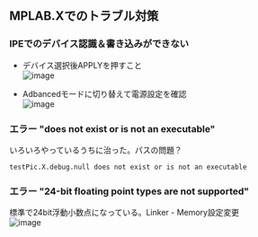 ## MPLAB.Xでのトラブル対策

### IPEでのデバイス認識＆書き込みができない

* デバイス選択後APPLYを押すこと  
![image](https://github.com/user-attachments/assets/36b4ef49-e26f-4959-83bb-d35e861cda6d)

* Adbancedモードに切り替えて電源設定を確認  
![image](https://github.com/user-attachments/assets/9882b6fb-12a1-4704-a138-28234fce670a)

### エラー "does not exist or is not an executable"

いろいろやっているうちに治った。パスの問題？  
~~~
testPic.X.debug.null does not exist or is not an executable
~~~

### エラー "24-bit floating point types are not supported"

標準で24bit浮動小数点になっている。Linker - Memory設定変更  
![image](https://github.com/user-attachments/assets/99f15c3d-877b-4d86-9bd2-026a50983f74)

